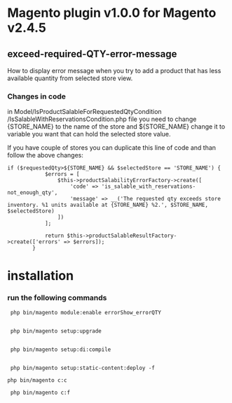 # Magento plugin v1.0.0 for Magento v2.4.5

## exceed-required-QTY-error-message

How to display error message when you try to add a product that has less available quantity from selected store view. 

### Changes in code

in Model/IsProductSalableForRequestedQtyCondition
/IsSalableWithReservationsCondition.php file you need to change {STORE_NAME} to the name of the store and ${STORE_NAME} change it to variable you want that can hold the selected store value. 

If you have couple of stores you can duplicate this line of code and than follow the above changes:

```
if ($requestedQty>${STORE_NAME} && $selectedStore == 'STORE_NAME') {
            $errors = [
                $this->productSalabilityErrorFactory->create([
                    'code' => 'is_salable_with_reservations-not_enough_qty',
                    'message' => __('The requested qty exceeds store inventory. %1 units available at {STORE_NAME} %2.', $STORE_NAME, $selectedStore)
                ])
            ];

            return $this->productSalableResultFactory->create(['errors' => $errors]);
        }
```

# installation 
### run the following commands

```
 php bin/magento module:enable errorShow_errorQTY
 
 ```
 
 ```
  php bin/magento setup:upgrade
  
 ```
  
 ```
  php bin/magento setup:di:compile
  
 ```
   
  ```
   php bin/magento setup:static-content:deploy -f 
 ```
     
  ```
  php bin/magento c:c
  ```

 ```
  php bin/magento c:f
  ```

